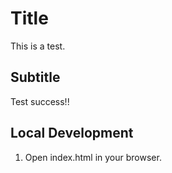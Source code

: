 # Title

This is a test.

## Subtitle

Test success!!

## Local Development

1. Open index.html in your browser.